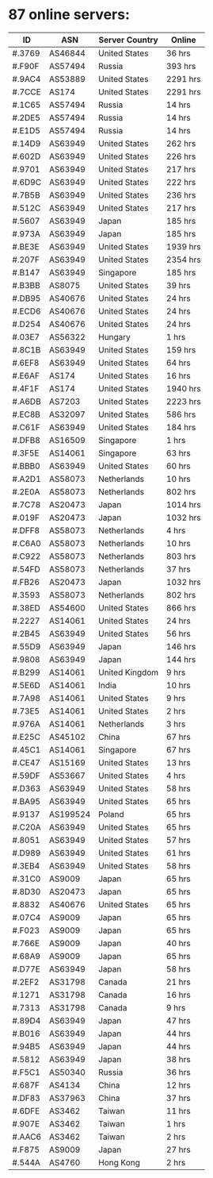 # 87 online servers:

| ID | ASN | Server Country | Online |
| ------ | ------ | ------ | ------ |
| #.3769 | AS46844 | United States | 36 hrs |
| #.F90F | AS57494 | Russia | 393 hrs |
| #.9AC4 | AS53889 | United States | 2291 hrs |
| #.7CCE | AS174 | United States | 2291 hrs |
| #.1C65 | AS57494 | Russia | 14 hrs |
| #.2DE5 | AS57494 | Russia | 14 hrs |
| #.E1D5 | AS57494 | Russia | 14 hrs |
| #.14D9 | AS63949 | United States | 262 hrs |
| #.602D | AS63949 | United States | 226 hrs |
| #.9701 | AS63949 | United States | 217 hrs |
| #.6D9C | AS63949 | United States | 222 hrs |
| #.7B5B | AS63949 | United States | 236 hrs |
| #.512C | AS63949 | United States | 217 hrs |
| #.5607 | AS63949 | Japan | 185 hrs |
| #.973A | AS63949 | Japan | 185 hrs |
| #.BE3E | AS63949 | United States | 1939 hrs |
| #.207F | AS63949 | United States | 2354 hrs |
| #.B147 | AS63949 | Singapore | 185 hrs |
| #.B3BB | AS8075 | United States | 39 hrs |
| #.DB95 | AS40676 | United States | 24 hrs |
| #.ECD6 | AS40676 | United States | 24 hrs |
| #.D254 | AS40676 | United States | 24 hrs |
| #.03E7 | AS56322 | Hungary | 1 hrs |
| #.8C1B | AS63949 | United States | 159 hrs |
| #.6EF8 | AS63949 | United States | 64 hrs |
| #.E6AF | AS174 | United States | 16 hrs |
| #.4F1F | AS174 | United States | 1940 hrs |
| #.A6DB | AS7203 | United States | 2223 hrs |
| #.EC8B | AS32097 | United States | 586 hrs |
| #.C61F | AS63949 | United States | 184 hrs |
| #.DFB8 | AS16509 | Singapore | 1 hrs |
| #.3F5E | AS14061 | Singapore | 63 hrs |
| #.BBB0 | AS63949 | United States | 60 hrs |
| #.A2D1 | AS58073 | Netherlands | 10 hrs |
| #.2E0A | AS58073 | Netherlands | 802 hrs |
| #.7C78 | AS20473 | Japan | 1014 hrs |
| #.019F | AS20473 | Japan | 1032 hrs |
| #.DFF8 | AS58073 | Netherlands | 4 hrs |
| #.C6A0 | AS58073 | Netherlands | 10 hrs |
| #.C922 | AS58073 | Netherlands | 803 hrs |
| #.54FD | AS58073 | Netherlands | 37 hrs |
| #.FB26 | AS20473 | Japan | 1032 hrs |
| #.3593 | AS58073 | Netherlands | 802 hrs |
| #.38ED | AS54600 | United States | 866 hrs |
| #.2227 | AS14061 | United States | 24 hrs |
| #.2B45 | AS63949 | United States | 56 hrs |
| #.55D9 | AS63949 | Japan | 146 hrs |
| #.9808 | AS63949 | Japan | 144 hrs |
| #.B299 | AS14061 | United Kingdom | 9 hrs |
| #.5E6D | AS14061 | India | 10 hrs |
| #.7A98 | AS14061 | United States | 9 hrs |
| #.73E5 | AS14061 | United States | 2 hrs |
| #.976A | AS14061 | Netherlands | 3 hrs |
| #.E25C | AS45102 | China | 67 hrs |
| #.45C1 | AS14061 | Singapore | 67 hrs |
| #.CE47 | AS15169 | United States | 13 hrs |
| #.59DF | AS53667 | United States | 4 hrs |
| #.D363 | AS63949 | United States | 58 hrs |
| #.BA95 | AS63949 | United States | 65 hrs |
| #.9137 | AS199524 | Poland | 65 hrs |
| #.C20A | AS63949 | United States | 65 hrs |
| #.8051 | AS63949 | United States | 57 hrs |
| #.D989 | AS63949 | United States | 61 hrs |
| #.3EB4 | AS63949 | United States | 58 hrs |
| #.31C0 | AS9009 | Japan | 65 hrs |
| #.8D30 | AS20473 | Japan | 65 hrs |
| #.8832 | AS40676 | United States | 65 hrs |
| #.07C4 | AS9009 | Japan | 65 hrs |
| #.F023 | AS9009 | Japan | 65 hrs |
| #.766E | AS9009 | Japan | 40 hrs |
| #.68A9 | AS9009 | Japan | 65 hrs |
| #.D77E | AS63949 | Japan | 58 hrs |
| #.2EF2 | AS31798 | Canada | 21 hrs |
| #.1271 | AS31798 | Canada | 16 hrs |
| #.7313 | AS31798 | Canada | 9 hrs |
| #.89D4 | AS63949 | Japan | 47 hrs |
| #.B016 | AS63949 | Japan | 44 hrs |
| #.94B5 | AS63949 | Japan | 44 hrs |
| #.5812 | AS63949 | Japan | 38 hrs |
| #.F5C1 | AS50340 | Russia | 36 hrs |
| #.687F | AS4134 | China | 12 hrs |
| #.DF83 | AS37963 | China | 37 hrs |
| #.6DFE | AS3462 | Taiwan | 11 hrs |
| #.907E | AS3462 | Taiwan | 1 hrs |
| #.AAC6 | AS3462 | Taiwan | 2 hrs |
| #.F875 | AS9009 | Japan | 27 hrs |
| #.544A | AS4760 | Hong Kong | 2 hrs |

